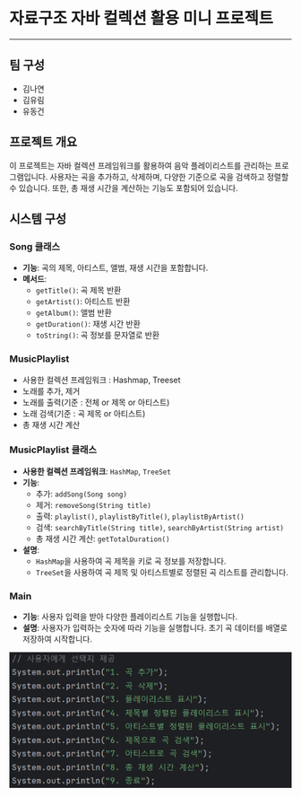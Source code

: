 # 자료구조 자바 컬렉션 활용 미니 프로젝트

---

## **팀 구성**
- 김나연
- 김유림
- 유동건

## **프로젝트 개요**
이 프로젝트는 자바 컬렉션 프레임워크를 활용하여 음악 플레이리스트를 관리하는 프로그램입니다. 사용자는 곡을 추가하고, 삭제하며, 다양한 기준으로 곡을 검색하고 정렬할 수 있습니다. 또한, 총 재생 시간을 계산하는 기능도 포함되어 있습니다.

## **시스템 구성**

### **Song 클래스**
- **기능**: 곡의 제목, 아티스트, 앨범, 재생 시간을 포함합니다.
- **메서드**:
    - `getTitle()`: 곡 제목 반환
    - `getArtist()`: 아티스트 반환
    - `getAlbum()`: 앨범 반환
    - `getDuration()`: 재생 시간 반환
    - `toString()`: 곡 정보를 문자열로 반환

### MusicPlaylist
- 사용한 컬렉션 프레임워크 : Hashmap, Treeset
- 노래를 추가, 제거
- 노래를 출력(기준 : 전체 or 제목 or 아티스트)
- 노래 검색(기준 : 곡 제목 or 아티스트)
- 총 재생 시간 계산

### **MusicPlaylist 클래스**
- **사용한 컬렉션 프레임워크**: `HashMap`, `TreeSet`
- **기능**:
    - 추가: `addSong(Song song)`
    - 제거: `removeSong(String title)`
    - 출력: `playlist()`, `playlistByTitle()`, `playlistByArtist()`
    - 검색: `searchByTitle(String title)`, `searchByArtist(String artist)`
    - 총 재생 시간 계산: `getTotalDuration()`
- **설명**:
    - `HashMap`을 사용하여 곡 제목을 키로 곡 정보를 저장합니다.
    - `TreeSet`을 사용하여 곡 제목 및 아티스트별로 정렬된 곡 리스트를 관리합니다.

### Main
- **기능**: 사용자 입력을 받아 다양한 플레이리스트 기능을 실행합니다.
- **설명**:
  사용자가 입력하는 숫자에 따라 기능을 실행합니다. 초기 곡 데이터를 배열로 저장하여 시작합니다.



![img.png](img.png)


